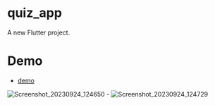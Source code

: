 # quiz_app

A new Flutter project.

# Demo

- [demo](https://moquizapp.netlify.app)

![Screenshot_20230924_124650](https://github.com/MohammadAliOmari/Quiz_App/assets/123997624/e63990aa-e992-4a29-ad7e-a68f0767a0ac) - ![Screenshot_20230924_124729](https://github.com/MohammadAliOmari/Quiz_App/assets/123997624/5512204e-7bea-4882-900c-9c906be48b17)
